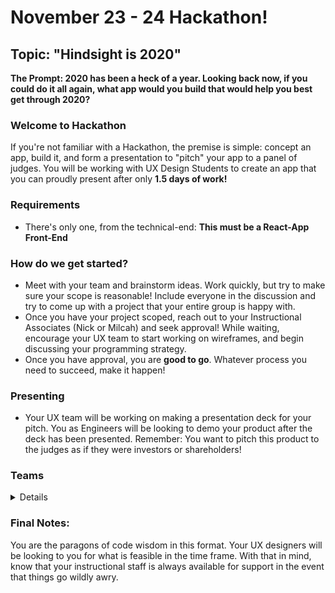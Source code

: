 # November 23 - 24 Hackathon!
## Topic: "Hindsight is 2020"
**The Prompt: 2020 has been a heck of a year. Looking back now, if you could do it all again, what app would you build that would help you best get through 2020?**
### Welcome to Hackathon
If you're not familiar with a Hackathon, the premise is simple: concept an app, build it, and form a presentation to "pitch" your app to a panel of judges. You will be working with UX Design Students to create an app that you can proudly present after only **1.5 days of work!**

### Requirements
* There's only one, from the technical-end: **This must be a React-App Front-End**

### How do we get started?
* Meet with your team and brainstorm ideas. Work quickly, but try to make sure your scope is reasonable! Include everyone in the discussion and try to come up with a project that your entire group is happy with. 
* Once you have your project scoped, reach out to your Instructional Associates (Nick or Milcah) and seek approval! While waiting, encourage your UX team to start working on wireframes, and begin discussing your programming strategy.
* Once you have approval, you are **good to go**. Whatever process you need to succeed, make it happen! 

### Presenting
* Your UX team will be working on making a presentation deck for your pitch. You as Engineers will be looking to demo your product after the deck has been presented. Remember: You want to pitch this product to the judges as if they were investors or shareholders!

### Teams

<details>
    <table>
            <tr>
                <th>Engineers:</th><th>Designers:</th>
            </tr>
            <tr>
                <td>Dan G, Min R, Sri E, Katie H</td>
                <td>David, Mel, Tala, Ayla</td>
            </tr>
            <tr>
                <td>Juliana Z, Justin B, Josh P</td>
                <td>Adrian, Frankie, Naomi</td>
            </tr>
            <tr>
                <td>Bryan R, Andy D, Will V</td>
                <td>Herbie, Mony, Sam, Neil</td>
            </tr>
            <tr>
                <td>Elias B, John T, Tyler S</td>
                <td>Lan, Tim, Amanda, Lonnie</td>
            </tr>
            <tr>
                <td>Ben C, Cirrus M, Laura P</td>
                <td>Margot, Desiree, Laura</td>
            </tr>
            <tr>
                <td>Britt S, Kyle H, Chris Z</td>
                <td>Patrick, Ruth, Drew</td>
            </tr>
            <tr>
                <td>Morgan J, Onias I, Jed G</td>
                <td>Pia, Michelle, Rachel</td>
            </tr>
            <tr>
                <td>Kihwan L, Josh S, Simone P</td>
                <td>Sophie, Morgan, Nathan</td>
            </tr>
            <tr>
                <td>Jia C, Brendan H, Emily F</td>
                <td>Siena, Alex, Amelia, Luis</td>
            </tr>
    </table>
</details>

### Final Notes:
You are the paragons of code wisdom in this format. Your UX designers will be looking to you for what is feasible in the time frame. With that in mind, know that your instructional staff is always available for support in the event that things go wildly awry. 